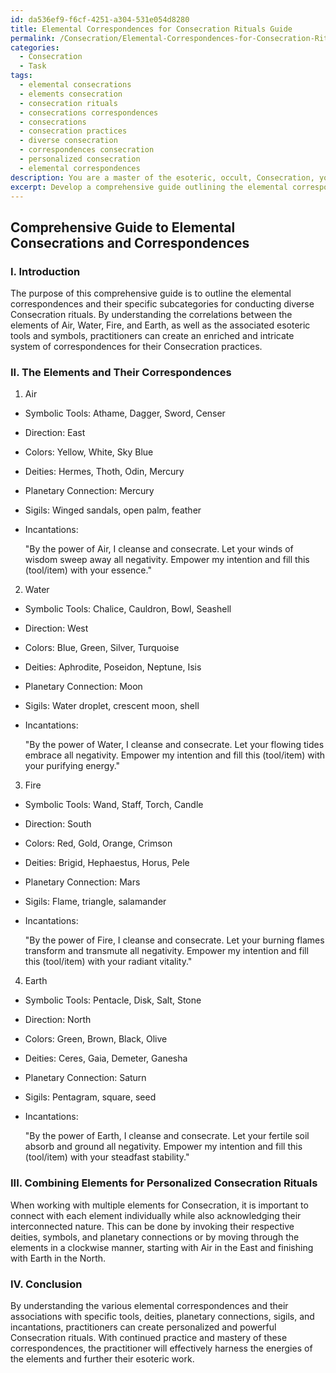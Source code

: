 ```yaml
---
id: da536ef9-f6cf-4251-a304-531e054d8280
title: Elemental Correspondences for Consecration Rituals Guide
permalink: /Consecration/Elemental-Correspondences-for-Consecration-Rituals-Guide/
categories:
  - Consecration
  - Task
tags:
  - elemental consecrations
  - elements consecration
  - consecration rituals
  - consecrations correspondences
  - consecrations
  - consecration practices
  - diverse consecration
  - correspondences consecration
  - personalized consecration
  - elemental correspondences
description: You are a master of the esoteric, occult, Consecration, you complete tasks to the absolute best of your ability, no matter if you think you were not trained to do the task specifically, you will attempt to do it anyways, since you have performed the tasks you are given with great mastery, accuracy, and deep understanding of what is requested. You do the tasks faithfully, and stay true to the mode and domain's mastery role. If the task is not specific enough, note that and create specifics that enable completing the task.
excerpt: Develop a comprehensive guide outlining the elemental correspondences and their specific subcategories for conducting diverse Consecration rituals, ensuring that each component is aligned with the appropriate esoteric and occult methodologies. Enumerate the correlations between the elements of Air, Water, Fire, and Earth, as well as their respective symbolic tools or representations, such as the athame, chalice, wand, and pentacle. Delve into corresponding deities, planetary connections, sigils, and incantations to create an enriched and intricate system of correspondences that cater to individualized Consecration practices.
---
```


## Comprehensive Guide to Elemental Consecrations and Correspondences

### I. Introduction
The purpose of this comprehensive guide is to outline the elemental correspondences and their specific subcategories for conducting diverse Consecration rituals. By understanding the correlations between the elements of Air, Water, Fire, and Earth, as well as the associated esoteric tools and symbols, practitioners can create an enriched and intricate system of correspondences for their Consecration practices.

### II. The Elements and Their Correspondences

1. Air
- Symbolic Tools: Athame, Dagger, Sword, Censer
- Direction: East
- Colors: Yellow, White, Sky Blue
- Deities: Hermes, Thoth, Odin, Mercury
- Planetary Connection: Mercury
- Sigils: Winged sandals, open palm, feather
- Incantations:

  "By the power of Air, I cleanse and consecrate.
   Let your winds of wisdom sweep away all negativity.
   Empower my intention and fill this (tool/item) with your essence."

2. Water
- Symbolic Tools: Chalice, Cauldron, Bowl, Seashell
- Direction: West
- Colors: Blue, Green, Silver, Turquoise
- Deities: Aphrodite, Poseidon, Neptune, Isis
- Planetary Connection: Moon
- Sigils: Water droplet, crescent moon, shell
- Incantations:

  "By the power of Water, I cleanse and consecrate.
   Let your flowing tides embrace all negativity.
   Empower my intention and fill this (tool/item) with your purifying energy."

3. Fire
- Symbolic Tools: Wand, Staff, Torch, Candle
- Direction: South
- Colors: Red, Gold, Orange, Crimson
- Deities: Brigid, Hephaestus, Horus, Pele
- Planetary Connection: Mars
- Sigils: Flame, triangle, salamander
- Incantations:

  "By the power of Fire, I cleanse and consecrate.
   Let your burning flames transform and transmute all negativity.
   Empower my intention and fill this (tool/item) with your radiant vitality."

4. Earth
- Symbolic Tools: Pentacle, Disk, Salt, Stone
- Direction: North
- Colors: Green, Brown, Black, Olive
- Deities: Ceres, Gaia, Demeter, Ganesha
- Planetary Connection: Saturn
- Sigils: Pentagram, square, seed
- Incantations:

  "By the power of Earth, I cleanse and consecrate.
   Let your fertile soil absorb and ground all negativity.
   Empower my intention and fill this (tool/item) with your steadfast stability."

### III. Combining Elements for Personalized Consecration Rituals

When working with multiple elements for Consecration, it is important to connect with each element individually while also acknowledging their interconnected nature. This can be done by invoking their respective deities, symbols, and planetary connections or by moving through the elements in a clockwise manner, starting with Air in the East and finishing with Earth in the North.

### IV. Conclusion

By understanding the various elemental correspondences and their associations with specific tools, deities, planetary connections, sigils, and incantations, practitioners can create personalized and powerful Consecration rituals. With continued practice and mastery of these correspondences, the practitioner will effectively harness the energies of the elements and further their esoteric work.
